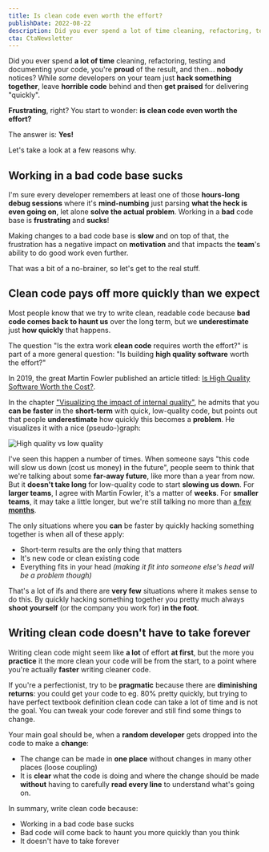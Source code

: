```yaml
---
title: Is clean code even worth the effort?
publishDate: 2022-08-22
description: Did you ever spend a lot of time cleaning, refactoring, testing and documenting your code, you're proud of the result, and then... nobody notices?
cta: CtaNewsletter
---
```


Did you ever spend **a lot of time** cleaning, refactoring, testing and documenting your code, you're **proud** of the result, and then... **nobody** notices? While *some* developers on your team just **hack something together**, leave **horrible code** behind and then **get praised** for delivering "quickly".

**Frustrating**, right? You start to wonder: **is clean code even worth the effort?**

The answer is: **Yes!**

Let's take a look at a few reasons why.

## Working in a bad code base sucks

I'm sure every developer remembers at least one of those **hours-long debug sessions** where it's **mind-numbing** just parsing **what the heck is even going on**, let alone **solve the actual problem**. Working in a **bad** code base is **frustrating** and **sucks**!

Making changes to a bad code base is **slow** and on top of that, the frustration has a negative impact on **motivation** and that impacts the **team**'s ability to do good work even further.

That was a bit of a no-brainer, so let's get to the real stuff.

## Clean code pays off more quickly than we expect

Most people know that we try to write clean, readable code because **bad code comes back to haunt us** over the long term, but we **underestimate** just **how quickly** that happens.

The question "Is the extra work **clean code** requires worth the effort?" is part of a more general question: "Is building **high quality software** worth the effort?"

In 2019, the great Martin Fowler published an article titled: [Is High Quality Software Worth the Cost?](https://martinfowler.com/articles/is-quality-worth-cost.html).

In the chapter ["Visualizing the impact of internal quality"](https://martinfowler.com/articles/is-quality-worth-cost.html#VisualizingTheImpactOfInternalQuality), he admits that you **can be faster** in the **short-term** with quick, low-quality code, but points out that people **underestimate** how quickly this becomes a **problem**. He visualizes it with a nice (pseudo-)graph:

![High quality vs low quality](/assets/blog/high-quality-vs-low-quality.png "High quality vs low quality")

I've seen this happen a number of times. When someone says "this code will slow us down (cost us money) in the future", people seem to think that we're talking about some **far-away future**, like more than a year from now. But it **doesn't take long** for low-quality code to start **slowing us down**. For **larger teams**, I agree with Martin Fowler, it's a matter of **weeks**. For **smaller teams**, it may take a little longer, but we're still talking no more than [a few **months**](/blog/4-tips-to-understand-your-code-4-months-from-now/).

The only situations where you **can** be faster by quickly hacking something together is when all of these apply:
* Short-term results are the only thing that matters
* It's new code or clean existing code
* Everything fits in your head *(making it fit into someone else's head will be a problem though)*

That's a lot of ifs and there are **very few** situations where it makes sense to do this. By quickly hacking something together you pretty much always **shoot yourself** (or the company you work for) **in the foot**.

## Writing clean code doesn't have to take forever

Writing clean code might seem like **a lot** of effort **at first**, but the more you **practice** it the more clean your code will be from the start, to a point where you're actually **faster** writing cleaner code.

If you're a perfectionist, try to be **pragmatic** because there are **diminishing returns**: you could get your code to eg. 80% pretty quickly, but trying to have perfect textbook definition clean code can take a lot of time and is not the goal. You can tweak your code forever and still find some things to change.

Your main goal should be, when a **random developer** gets dropped into the code to make a **change**:
* The change can be made in **one place** without changes in many other places (loose coupling)
* It is **clear** what the code is doing and where the change should be made **without** having to carefully **read every line** to understand what's going on.

In summary, write clean code because:

* Working in a bad code base sucks
* Bad code will come back to haunt you more quickly than you think
* It doesn't have to take forever
